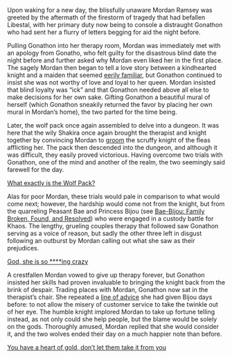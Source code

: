 <!-- title: Confidently Confidential -->

Upon waking for a new day, the blissfully unaware Mordan Ramsey was greeted by the aftermath of the firestorm of tragedy that had befallen Libestal, with her primary duty now being to console a distraught Gonathon who had sent her a flurry of letters begging for aid the night before.

Pulling Gonathon into her therapy room, Mordan was immediately met with an apology from Gonatho, who felt guilty for the disastrous blind date the night before and further asked why Mordan even liked her in the first place. The sagely Mordan then began to tell a love story between a kindhearted knight and a maiden that seemed [eerily familiar](https://youtu.be/alQr5XqoUPs?t=974), but Gonathon continued to insist she was not worthy of love and loyal to her queen. Mordan insisted that blind loyalty was “ick” and that Gonathon needed above all else to make decisions for her own sake. Gifting Gonathon a beautiful mural of herself (which Gonathon sneakily returned the favor by placing her own mural in Mordan’s home), the two parted for the time being.

Later, the wolf pack once again assembled to delve into a dungeon. It was here that the wily Shakira once again brought the therapist and knight together by convincing Mordan to [groom](https://youtu.be/alQr5XqoUPs?t=5062) the scruffy knight of the fleas afflicting her. The pack then descended into the dungeon, and although it was difficult, they easily proved victorious. Having overcome two trials with Gonathon, one of the mind and another of the realm, the two seemingly said farewell for the day.

[What exactly is the Wolf Pack?](#embed:https://youtu.be/alQr5XqoUPs?t=4946)

Alas for poor Mordan, these trials would pale in comparison to what would come next; however, the hardship would come not from the knight, but from the quarreling Peasant Bae and Princess Bijou (see [Bae-Bijou: Family Broken, Found, and Resolved](#edge:bae-bijou)) who were engaged in a custody battle for Khaos. The lengthy, grueling couples therapy that followed saw Gonathon serving as a voice of reason, but sadly the other three left in disgust following an outburst by Mordan calling out what she saw as their prejudices.

[God, she is so \*\*\*\*ing crazy](#embed:https://youtu.be/alQr5XqoUPs?t=13255)

A crestfallen Mordan vowed to give up therapy forever, but Gonathon insisted her skills had proven invaluable to bringing the knight back from the brink of despair. Trading places with Mordan, Gonathon now sat in the therapist’s chair. She repeated a [line of advice](https://youtu.be/alQr5XqoUPs?t=13671) she had given Bijou days before: to not allow the misery of customer service to take the twinkle out of her eye. The humble knight implored Mordan to take up fortune telling instead, as not only could she help people, but the blame would be solely on the gods. Thoroughly amused, Mordan replied that she would consider it, and the two wolves ended their day on a much happier note than before.

[You have a heart of gold, don’t let them take it from you](#embed:https://youtu.be/alQr5XqoUPs?t=13585)
